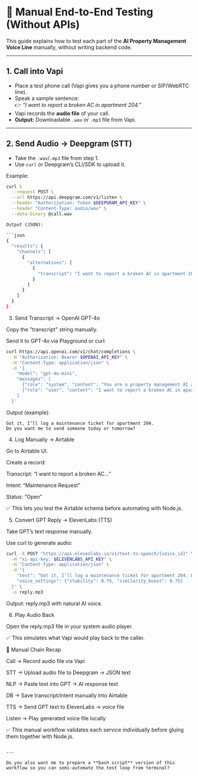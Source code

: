 # 🧪 Manual End-to-End Testing (Without APIs)

This guide explains how to test each part of the **AI Property Management Voice Line** manually, without writing backend code.

---

## 1. Call into Vapi
- Place a test phone call (Vapi gives you a phone number or SIP/WebRTC line).
- Speak a sample sentence:  
  👉 *“I want to report a broken AC in apartment 204.”*
- Vapi records the **audio file** of your call.
- **Output:** Downloadable `.wav` or `.mp3` file from Vapi.

---

## 2. Send Audio → Deepgram (STT)
- Take the `.wav`/`.mp3` file from step 1.  
- Use `curl` or Deepgram’s CLI/SDK to upload it.  

Example:
```bash
curl \
  --request POST \
  --url https://api.deepgram.com/v1/listen \
  --header "Authorization: Token $DEEPGRAM_API_KEY" \
  --header "Content-Type: audio/wav" \
  --data-binary @call.wav

Output (JSON):

```json
{
  "results": {
    "channels": [
      {
        "alternatives": [
          {
            "transcript": "I want to report a broken AC in apartment 204."
          }
        ]
      }
    ]
  }
}
```

3. Send Transcript → OpenAI GPT-4o

Copy the "transcript" string manually.

Send it to GPT-4o via Playground or curl:
```bash
curl https://api.openai.com/v1/chat/completions \
  -H "Authorization: Bearer $OPENAI_API_KEY" \
  -H "Content-Type: application/json" \
  -d '{
    "model": "gpt-4o-mini",
    "messages": [
      {"role": "system", "content": "You are a property management AI assistant."},
      {"role": "user", "content": "I want to report a broken AC in apartment 204."}
    ]
  }'
```

Output (example):

```
Got it, I’ll log a maintenance ticket for apartment 204. 
Do you want me to send someone today or tomorrow?

```


4. Log Manually → Airtable

Go to Airtable UI.

Create a record:

Transcript: “I want to report a broken AC…”

Intent: “Maintenance Request”

Status: “Open”

✅ This lets you test the Airtable schema before automating with Node.js.

5. Convert GPT Reply → ElevenLabs (TTS)

Take GPT’s text response manually.

Use curl to generate audio:

```bash
curl -X POST "https://api.elevenlabs.io/v1/text-to-speech/{voice_id}" \
  -H "xi-api-key: $ELEVENLABS_API_KEY" \
  -H "Content-Type: application/json" \
  -d '{
    "text": "Got it, I’ll log a maintenance ticket for apartment 204. Do you want me to send someone today or tomorrow?",
    "voice_settings": {"stability": 0.75, "similarity_boost": 0.75}
  }' \
  -o reply.mp3
```

Output: reply.mp3 with natural AI voice.

6. Play Audio Back

Open the reply.mp3 file in your system audio player.

✅ This simulates what Vapi would play back to the caller.

🔗 Manual Chain Recap

Call → Record audio file via Vapi

STT → Upload audio file to Deepgram → JSON text

NLP → Paste text into GPT → AI response text

DB → Save transcript/intent manually into Airtable

TTS → Send GPT text to ElevenLabs → voice file

Listen → Play generated voice file locally

✅ This manual workflow validates each service individually before gluing them together with Node.js.

```

---

Do you also want me to prepare a **bash script** version of this workflow so you can semi-automate the test loop from terminal?

```

